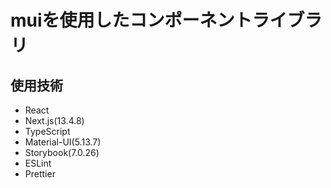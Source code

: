 # muiを使用したコンポーネントライブラリ

## 使用技術
- React
- Next.js(13.4.8)
- TypeScript
- Material-UI(5.13.7)
- Storybook(7.0.26)
- ESLint
- Prettier
